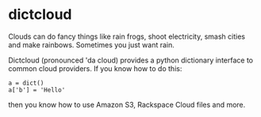dictcloud
=========

Clouds can do fancy things like rain frogs, shoot
electricity, smash cities and make rainbows.  Sometimes you just want rain. 

Dictcloud (pronounced 'da cloud) provides a python dictionary
interface to common cloud providers.  If you know how to do this:

    a = dict()
    a['b'] = 'Hello'

then you know how to use Amazon S3, Rackspace Cloud files and more.



